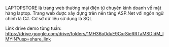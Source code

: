 LAPTOPSTORE là trang web thương mại điện tử chuyên kinh doanh về mặt hàng laptop. Trang web được xây dựng trên nền tảng ASP.Net với ngôn ngữ chính là C#. Cơ sở dữ liệu sử dụng là SQL

Link drive demo từng tuần: https://drive.google.com/drive/folders/1MH36o0duE9CxrSieRRTaMSDIdM_lMYIN?usp=share_link

